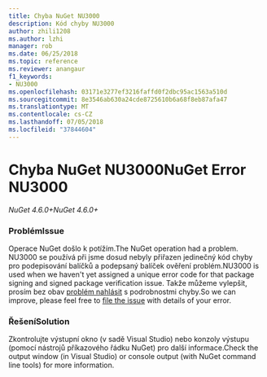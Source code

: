 ```yaml
---
title: Chyba NuGet NU3000
description: Kód chyby NU3000
author: zhili1208
ms.author: lzhi
manager: rob
ms.date: 06/25/2018
ms.topic: reference
ms.reviewer: anangaur
f1_keywords:
- NU3000
ms.openlocfilehash: 03171e3277ef3216faffd0f2dbc95ac1563a510d
ms.sourcegitcommit: 8e3546ab630a24cde8725610b6a68f8eb87afa47
ms.translationtype: MT
ms.contentlocale: cs-CZ
ms.lasthandoff: 07/05/2018
ms.locfileid: "37844604"
---
```

# <a name="nuget-error-nu3000"></a><span data-ttu-id="a6a30-103">Chyba NuGet NU3000</span><span class="sxs-lookup"><span data-stu-id="a6a30-103">NuGet Error NU3000</span></span>

<span data-ttu-id="a6a30-104">*NuGet 4.6.0+*</span><span class="sxs-lookup"><span data-stu-id="a6a30-104">*NuGet 4.6.0+*</span></span>

### <a name="issue"></a><span data-ttu-id="a6a30-105">Problém</span><span class="sxs-lookup"><span data-stu-id="a6a30-105">Issue</span></span>
<span data-ttu-id="a6a30-106">Operace NuGet došlo k potížím.</span><span class="sxs-lookup"><span data-stu-id="a6a30-106">The NuGet operation had a problem.</span></span> <span data-ttu-id="a6a30-107">NU3000 se používá při jsme dosud nebyly přiřazen jedinečný kód chyby pro podepisování balíčků a podepsaný balíček ověření problém.</span><span class="sxs-lookup"><span data-stu-id="a6a30-107">NU3000 is used when we haven't yet assigned a unique error code for that package signing and signed package verification issue.</span></span> <span data-ttu-id="a6a30-108">Takže můžeme vylepšit, prosím bez obav [problém nahlásit](https://github.com/nuget/home/issues) s podrobnostmi chyby.</span><span class="sxs-lookup"><span data-stu-id="a6a30-108">So we can improve, please feel free to [file the issue](https://github.com/nuget/home/issues) with details of your error.</span></span>

### <a name="solution"></a><span data-ttu-id="a6a30-109">Řešení</span><span class="sxs-lookup"><span data-stu-id="a6a30-109">Solution</span></span>
<span data-ttu-id="a6a30-110">Zkontrolujte výstupní okno (v sadě Visual Studio) nebo konzoly výstupu (pomocí nástrojů příkazového řádku NuGet) pro další informace.</span><span class="sxs-lookup"><span data-stu-id="a6a30-110">Check the output window (in Visual Studio) or console output (with NuGet command line tools) for more information.</span></span>


